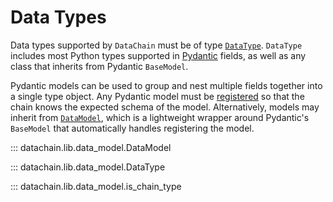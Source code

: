 # Data Types

Data types supported by `DataChain` must be of type
[`DataType`](#datachain.lib.data_model.DataType). `DataType` includes most Python types
supported in [Pydantic](https://docs.pydantic.dev) fields, as well as any class that
inherits from Pydantic `BaseModel`.

Pydantic models can be used to group and nest multiple fields together into a single
type object.  Any Pydantic model must be
[registered](#datachain.lib.data_model.DataModel.register) so that the chain knows the
expected schema of the model. Alternatively, models may inherit from
[`DataModel`](#datachain.lib.data_model.DataModel), which is a lightweight wrapper
around Pydantic's `BaseModel` that automatically handles registering the model.

::: datachain.lib.data_model.DataModel

::: datachain.lib.data_model.DataType

::: datachain.lib.data_model.is_chain_type
